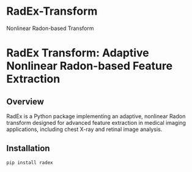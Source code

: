 # RadEx-Transform
Nonlinear Radon-based Transform

# RadEx Transform: Adaptive Nonlinear Radon-based Feature Extraction

## Overview
RadEx is a Python package implementing an adaptive, nonlinear Radon transform designed for advanced feature extraction in medical imaging applications, including chest X-ray and retinal image analysis.

## Installation
```bash
pip install radex

